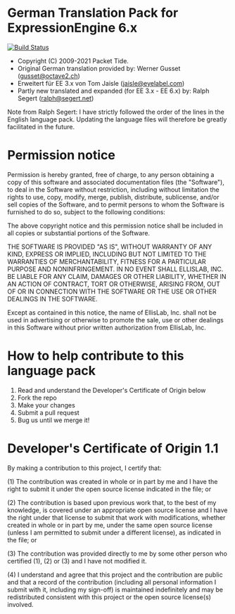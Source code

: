 German Translation Pack for ExpressionEngine 6.x
================================================

[![Build Status](https://travis-ci.org/EllisLab/EE-Language-German.svg?branch=master)](https://travis-ci.org/EllisLab/EE-Language-German/branches)

- Copyright (C) 2009-2021 Packet Tide.
- Original German translation provided by: Werner Gusset (gusset@octave2.ch)
- Erweitert für EE 3.x von Tom Jaisle (jaisle@eyelabel.com)
- Partly new translated and expanded (for EE 3.x - EE 6.x) by: Ralph Segert (ralph@segert.net)

Note from Ralph Segert:
I have strictly followed the order of the lines in the English language pack.
Updating the language files will therefore be greatly facilitated in the future.


Permission notice
=================

Permission is hereby granted, free of charge, to any person obtaining a copy
of this software and associated documentation files (the "Software"), to deal
in the Software without restriction, including without limitation the rights
to use, copy, modify, merge, publish, distribute, sublicense, and/or sell
copies of the Software, and to permit persons to whom the Software is
furnished to do so, subject to the following conditions:

The above copyright notice and this permission notice shall be included in
all copies or substantial portions of the Software.

THE SOFTWARE IS PROVIDED "AS IS", WITHOUT WARRANTY OF ANY KIND, EXPRESS OR
IMPLIED, INCLUDING BUT NOT LIMITED TO THE WARRANTIES OF MERCHANTABILITY,
FITNESS FOR A PARTICULAR PURPOSE AND NONINFRINGEMENT. IN NO EVENT SHALL
ELLISLAB, INC. BE LIABLE FOR ANY CLAIM, DAMAGES OR OTHER LIABILITY, WHETHER
IN AN ACTION OF CONTRACT, TORT OR OTHERWISE, ARISING FROM, OUT OF OR IN
CONNECTION WITH THE SOFTWARE OR THE USE OR OTHER DEALINGS IN THE SOFTWARE.

Except as contained in this notice, the name of EllisLab, Inc. shall not be
used in advertising or otherwise to promote the sale, use or other dealings
in this Software without prior written authorization from EllisLab, Inc.

How to help contribute to this language pack
============================================

1. Read and understand the Developer's Certificate of Origin below
2. Fork the repo
3. Make your changes
4. Submit a pull request
5. Bug us until we merge it!

Developer's Certificate of Origin 1.1
=====================================

By making a contribution to this project, I certify that:

(1) The contribution was created in whole or in part by me and I
    have the right to submit it under the open source license
    indicated in the file; or

(2) The contribution is based upon previous work that, to the best
    of my knowledge, is covered under an appropriate open source
    license and I have the right under that license to submit that
    work with modifications, whether created in whole or in part
    by me, under the same open source license (unless I am
    permitted to submit under a different license), as indicated
    in the file; or

(3) The contribution was provided directly to me by some other
    person who certified (1), (2) or (3) and I have not modified
    it.

(4) I understand and agree that this project and the contribution
    are public and that a record of the contribution (including all
    personal information I submit with it, including my sign-off) is
    maintained indefinitely and may be redistributed consistent with
    this project or the open source license(s) involved.
